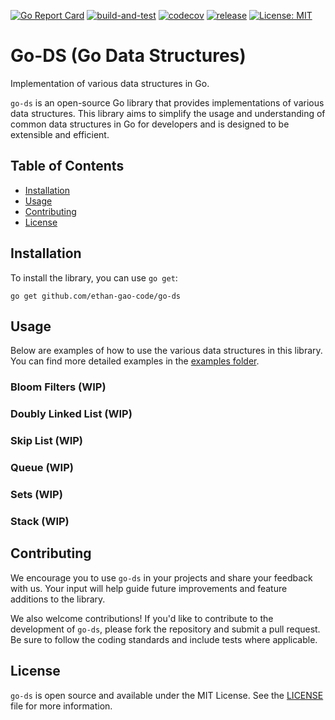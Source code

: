 [![Go Report Card](https://goreportcard.com/badge/github.com/ethan-gao-code/go-ds)](https://goreportcard.com/report/github.com/ethan-gao-code/go-ds)
[![build-and-test](https://github.com/ethan-gao-code/go-ds/actions/workflows/build-and-test.yml/badge.svg)](https://github.com/ethan-gao-code/go-ds/actions/workflows/build-and-test.yml)
[![codecov](https://codecov.io/gh/ethan-gao-code/go-ds/graph/badge.svg?token=RR7ZSMPTR1)](https://codecov.io/gh/ethan-gao-code/go-ds)
[![release](https://img.shields.io/github/v/release/ethan-gao-code/go-ds)](https://github.com/ethan-gao-code/go-ds/releases)
[![License: MIT](https://img.shields.io/badge/License-MIT-blue.svg)](https://opensource.org/licenses/MIT)

# Go-DS (Go Data Structures)

Implementation of various data structures in Go.

`go-ds` is an open-source Go library that provides implementations of various data structures. This library aims to simplify the usage and understanding of common data structures in Go for developers and is designed to be extensible and efficient.

## Table of Contents
- [Installation](#installation)
- [Usage](#usage)
- [Contributing](#contributing)
- [License](#license)

## Installation
To install the library, you can use `go get`:
```shell
go get github.com/ethan-gao-code/go-ds
```

## Usage
Below are examples of how to use the various data structures in this library. You can find more detailed examples in the [examples folder](https://github.com/ethan-gao-code/go-ds/tree/main/examples).

### Bloom Filters (WIP)

### Doubly Linked List (WIP)

### Skip List (WIP)

### Queue (WIP)

### Sets (WIP)

### Stack (WIP)

## Contributing
We encourage you to use `go-ds` in your projects and share your feedback with us. Your input will help guide future improvements and feature additions to the library.

We also welcome contributions! If you'd like to contribute to the development of `go-ds`, please fork the repository and submit a pull request. Be sure to follow the coding standards and include tests where applicable.

## License
`go-ds` is open source and available under the MIT License. See the [LICENSE](https://github.com/ethan-gao-code/go-ds/blob/main/LICENSE) file for more information.
